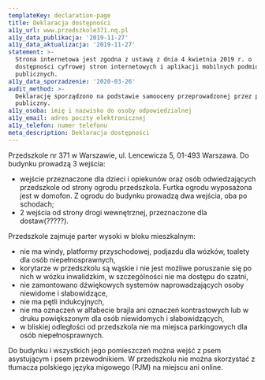 ```yaml
---
templateKey: declaration-page
title: Deklaracja dostępności
a11y_url: www.przedszkole371.nq.pl
a11y_data_publikacja: '2019-11-27'
a11y_data_aktualizacja: '2019-11-27'
statement: >-
  Strona internetowa jest zgodna z ustawą z dnia 4 kwietnia 2019 r. o
  dostępności cyfrowej stron internetowych i aplikacji mobilnych podmiotów
  publicznych.
a11y_data_sporzadzenie: '2020-03-26'
audit_method: >-
  Deklarację sporządzono na podstawie samooceny przeprowadzonej przez podmiot
  publiczny.
a11y_osoba: imię i nazwisko do osoby odpowiedzialnej
a11y_email: adres poczty elektronicznej
a11y_telefon: numer telefonu
meta_description: Deklaracja dostępności
---
```

Przedszkole nr 371 w Warszawie, ul. Lencewicza 5, 01-493 Warszawa. Do budynku prowadzą 3 wejścia:

* wejście przeznaczone dla dzieci i opiekunów oraz osób odwiedzających przedszkole od strony ogrodu przedszkola. Furtka ogrodu wyposażona jest w domofon. Z ogrodu do budynku prowadzą dwa wejścia, oba po schodach;
* 2 wejścia od strony drogi wewnętrznej, przeznaczone dla dostaw(?????).

Przedszkole zajmuje parter wysoki w bloku mieszkalnym:

* nie ma windy, platformy przyschodowej, podjazdu dla wózków, toalety dla osób niepełnosprawnych,
* korytarze w przedszkolu są wąskie i nie jest możliwe poruszanie się po nich w wózku inwalidzkim, w szczególności nie ma dostępu do szatni,
* nie zamontowano dźwiękowych systemów naprowadzających osoby niewidome i słabowidzące,
* nie ma pętli indukcyjnych,
* nie ma oznaczeń w alfabecie brajla ani oznaczeń kontrastowych lub w druku powiększonym dla osób niewidomych i słabowidzących,
* w bliskiej odległości od przedszkola nie ma miejsca parkingowych dla osób niepełnosprawnych.

Do budynku i wszystkich jego pomieszczeń można wejść z psem asystującym i psem przewodnikiem. W przedszkolu nie można skorzystać z tłumacza polskiego języka migowego (PJM) na miejscu ani online.
